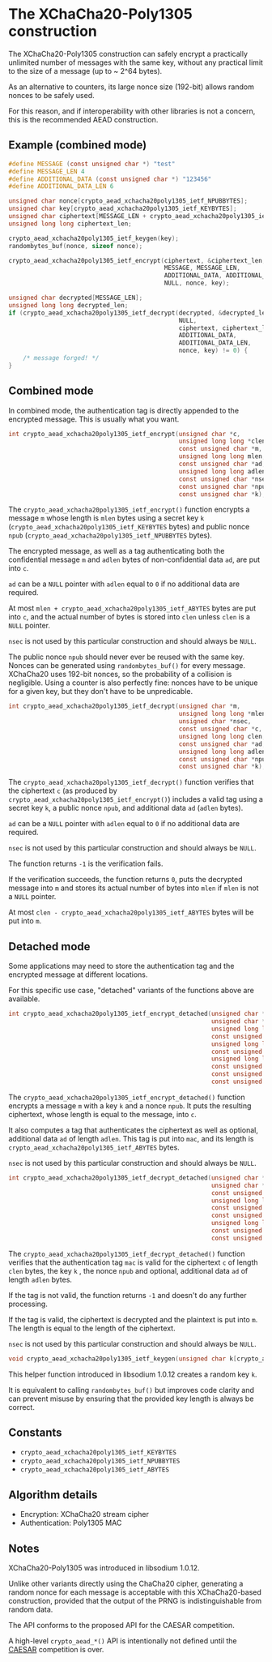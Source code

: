 # The XChaCha20-Poly1305 construction

The XChaCha20-Poly1305 construction can safely encrypt a practically unlimited
number of messages with the same key, without any practical limit to the size of
a message (up to ~ 2^64 bytes).

As an alternative to counters, its large nonce size (192-bit) allows random
nonces to be safely used.

For this reason, and if interoperability with other libraries is not a concern,
this is the recommended AEAD construction.

## Example (combined mode)

```c
#define MESSAGE (const unsigned char *) "test"
#define MESSAGE_LEN 4
#define ADDITIONAL_DATA (const unsigned char *) "123456"
#define ADDITIONAL_DATA_LEN 6

unsigned char nonce[crypto_aead_xchacha20poly1305_ietf_NPUBBYTES];
unsigned char key[crypto_aead_xchacha20poly1305_ietf_KEYBYTES];
unsigned char ciphertext[MESSAGE_LEN + crypto_aead_xchacha20poly1305_ietf_ABYTES];
unsigned long long ciphertext_len;

crypto_aead_xchacha20poly1305_ietf_keygen(key);
randombytes_buf(nonce, sizeof nonce);

crypto_aead_xchacha20poly1305_ietf_encrypt(ciphertext, &ciphertext_len,
                                           MESSAGE, MESSAGE_LEN,
                                           ADDITIONAL_DATA, ADDITIONAL_DATA_LEN,
                                           NULL, nonce, key);

unsigned char decrypted[MESSAGE_LEN];
unsigned long long decrypted_len;
if (crypto_aead_xchacha20poly1305_ietf_decrypt(decrypted, &decrypted_len,
                                               NULL,
                                               ciphertext, ciphertext_len,
                                               ADDITIONAL_DATA,
                                               ADDITIONAL_DATA_LEN,
                                               nonce, key) != 0) {
    /* message forged! */
}
```

## Combined mode

In combined mode, the authentication tag is directly appended to the
encrypted message. This is usually what you want.

```c
int crypto_aead_xchacha20poly1305_ietf_encrypt(unsigned char *c,
                                               unsigned long long *clen,
                                               const unsigned char *m,
                                               unsigned long long mlen,
                                               const unsigned char *ad,
                                               unsigned long long adlen,
                                               const unsigned char *nsec,
                                               const unsigned char *npub,
                                               const unsigned char *k);
```

The `crypto_aead_xchacha20poly1305_ietf_encrypt()` function encrypts a message
`m` whose length is `mlen` bytes using a secret key `k`
(`crypto_aead_xchacha20poly1305_ietf_KEYBYTES` bytes) and public nonce `npub`
(`crypto_aead_xchacha20poly1305_ietf_NPUBBYTES` bytes).

The encrypted message, as well as a tag authenticating both the confidential
message `m` and `adlen` bytes of non-confidential data `ad`, are put into `c`.

`ad` can be a `NULL` pointer with `adlen` equal to `0` if no additional data are
required.

At most `mlen + crypto_aead_xchacha20poly1305_ietf_ABYTES` bytes are put into
`c`, and the actual number of bytes is stored into `clen` unless `clen` is a
`NULL` pointer.

`nsec` is not used by this particular construction and should always be `NULL`.

The public nonce `npub` should never ever be reused with the same key. Nonces
can be generated using `randombytes_buf()` for every message. XChaCha20 uses
192-bit nonces, so the probability of a collision is negligible. Using a counter
is also perfectly fine: nonces have to be unique for a given key, but they don't
have to be unpredicable.

```c
int crypto_aead_xchacha20poly1305_ietf_decrypt(unsigned char *m,
                                               unsigned long long *mlen,
                                               unsigned char *nsec,
                                               const unsigned char *c,
                                               unsigned long long clen,
                                               const unsigned char *ad,
                                               unsigned long long adlen,
                                               const unsigned char *npub,
                                               const unsigned char *k);
```

The `crypto_aead_xchacha20poly1305_ietf_decrypt()` function verifies that the
ciphertext `c` (as produced by `crypto_aead_xchacha20poly1305_ietf_encrypt()`)
includes a valid tag using a secret key `k`, a public nonce `npub`, and
additional data `ad` (`adlen` bytes).

`ad` can be a `NULL` pointer with `adlen` equal to `0` if no additional data are
required.

`nsec` is not used by this particular construction and should always be `NULL`.

The function returns `-1` is the verification fails.

If the verification succeeds, the function returns `0`, puts the decrypted
message into `m` and stores its actual number of bytes into `mlen` if `mlen` is
not a `NULL` pointer.

At most `clen - crypto_aead_xchacha20poly1305_ietf_ABYTES` bytes will be put
into `m`.

## Detached mode

Some applications may need to store the authentication tag and the encrypted
message at different locations.

For this specific use case, "detached" variants of the functions above are
available.

```c
int crypto_aead_xchacha20poly1305_ietf_encrypt_detached(unsigned char *c,
                                                        unsigned char *mac,
                                                        unsigned long long *maclen_p,
                                                        const unsigned char *m,
                                                        unsigned long long mlen,
                                                        const unsigned char *ad,
                                                        unsigned long long adlen,
                                                        const unsigned char *nsec,
                                                        const unsigned char *npub,
                                                        const unsigned char *k);
```

The `crypto_aead_xchacha20poly1305_ietf_encrypt_detached()` function encrypts a
message `m` with a key `k` and a nonce `npub`. It puts the resulting ciphertext,
whose length is equal to the message, into `c`.

It also computes a tag that authenticates the ciphertext as well as optional,
additional data `ad` of length `adlen`. This tag is put into `mac`, and its
length is `crypto_aead_xchacha20poly1305_ietf_ABYTES` bytes.

`nsec` is not used by this particular construction and should always be `NULL`.

```c
int crypto_aead_xchacha20poly1305_ietf_decrypt_detached(unsigned char *m,
                                                        unsigned char *nsec,
                                                        const unsigned char *c,
                                                        unsigned long long clen,
                                                        const unsigned char *mac,
                                                        const unsigned char *ad,
                                                        unsigned long long adlen,
                                                        const unsigned char *npub,
                                                        const unsigned char *k);
```

The `crypto_aead_xchacha20poly1305_ietf_decrypt_detached()` function verifies
that the authentication tag `mac` is valid for the ciphertext `c` of length
`clen` bytes, the key `k` , the nonce `npub` and optional, additional data `ad`
of length `adlen` bytes.

If the tag is not valid, the function returns `-1` and doesn't do any further
processing.

If the tag is valid, the ciphertext is decrypted and the plaintext is put into
`m`. The length is equal to the length of the ciphertext.

`nsec` is not used by this particular construction and should always be `NULL`.

```c
void crypto_aead_xchacha20poly1305_ietf_keygen(unsigned char k[crypto_aead_xchacha20poly1305_ietf_KEYBYTES]);
```

This helper function introduced in libsodium 1.0.12 creates a random key `k`.

It is equivalent to calling `randombytes_buf()` but improves code clarity and
can prevent misuse by ensuring that the provided key length is always be
correct.

## Constants

* `crypto_aead_xchacha20poly1305_ietf_KEYBYTES`
* `crypto_aead_xchacha20poly1305_ietf_NPUBBYTES`
* `crypto_aead_xchacha20poly1305_ietf_ABYTES`

## Algorithm details

* Encryption: XChaCha20 stream cipher
* Authentication: Poly1305 MAC

## Notes

XChaCha20-Poly1305 was introduced in libsodium 1.0.12.

Unlike other variants directly using the ChaCha20 cipher, generating a random
nonce for each message is acceptable with this XChaCha20-based construction,
provided that the output of the PRNG is indistinguishable from random data.

The API conforms to the proposed API for the CAESAR competition.

A high-level `crypto_aead_*()` API is intentionally not defined until the
[CAESAR](http://competitions.cr.yp.to/caesar.html) competition is over.
